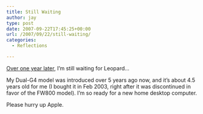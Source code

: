 ```yaml
---
title: Still Waiting
author: jay
type: post
date: 2007-09-22T17:45:25+00:00
url: /2007/09/22/still-waiting/
categories:
  - Reflections

---
```

[Over one year later][1], I’m still waiting for Leopard…

My Dual-G4 model was introduced over 5 years ago now, and it’s about 4.5 years old for me (I bought it in Feb 2003, right after it was discontinued in favor of the FW800 model). I’m so ready for a new home desktop computer.

Please hurry up Apple.

 [1]: https://rambleon.org/2006/08/08/waiting-for-leopard/